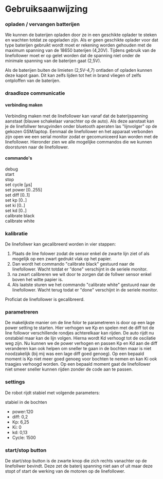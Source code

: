 # Gebruiksaanwijzing

### opladen / vervangen batterijen
We kunnen de baterijen opladen door ze in een geschikte oplader te steken en wachten totdat ze opgeladen zijn. Als er geen geschikte oplader voor dat type baterijen gebruikt wordt moet er rekening worden gehouden met de maximum spanning van de 18650 baterijen (4,20V).
Tijdens gebruik van de linefollower moet er op gelet worden dat de spanning niet onder de minimale spanning van de baterijen gaat (2,5V).

Als de baterijen buiten de limieten (2,5V-4,7) ontladen of opladen kunnen deze kapot gaan. Dit kan zelfs lijden tot het in brand vliegen of zelfs ontploffen van de baterijen.

### draadloze communicatie
#### verbinding maken
Verbinding maken met de linefollower kan vanaf dat de baterijspanning aanstaat (blauwe schakelaar vanachter op de auto). Als deze aanstaat kan je de linefollwer terugvinden onder bluetooth aperaten las "lijnvolger" op de gekozen GSM/laptop. Eenmaal de linefollower en het apparaat verbonden zijn open we een serial monitor zodat er gecomuniceerd kan worden met de linefollower. Hieronder zien we alle mogelijke commandos die we kunnen doorsturen naar de linefollower. 

#### commando's
debug  
start  
stop  
set cycle [µs]  
set power [0..255]  
set diff [0..1]  
set kp [0..]  
set ki [0..]  
set kd [0..]  
calibrate black  
calibrate white  

### kalibratie
De linefollwer kan gecalibreerd worden in vier stappen:
  1. Plaats de line folower zodat de sensor enkel de zwarte lijn ziet of als mogelijk op een zwart gedrukt vlak op het papier.
  2. Dan wordt het commando "calibrate black" gestuurd naar de linefollower. Wacht totdat er "done" verschijnt in de seriele monitor.
  3. na zwart calibreren we wit door te zorgen dat de follwer sensor enkel boven het witte papier is.
  4. Als laatste sturen we het commando "calibrate white" gestuurd naar de linefollower. Wacht terug todat er "done" verschijnt in de seriele monitor.

Proficiat de linefollower is gecalibreerd.

### parametreren
De makelijkste manier om de line folor te parametreren is door op een lage power setting te starten. Hier verhogen we Kp en spelen met de diff tot de line followor verschillende rondjes achterelkaar kan rijden. De auto rijdt nu onstabiel maar kan de lijn volgen. Hierna wordt Kd verhoogt tot de oscilatie weg zijn. Nu kunnen we de power verhogen en passen Kp en Kd aan de diff veranderen kan ook helpen om sneller te gaan in de bochten maar is niet noodzakelijk (bij mij was een lage diff goed genoeg). Op een bepaald moment is Kp niet meer goed genoeg voor bochten te nemen en kan Ki ook traagjes verhoogd worden. Op een bepaald moment gaat de linefollower niet smeer sneller kunnen rijden zonder de code aan te passen. 

### settings
De robot rijdt stabiel met volgende parameters: 

stabiel in de bochten
 - power:120
 - diff: 0,2
 - Kp: 6,25
 - Ki: 0
 - kd: 0,13
 - Cycle: 1500


### start/stop button
De start/stop button is de zwarte knop die zich rechts vanachter op de linefollwer bevindt.
Deze zet de baterij spanning niet aan of uit maar deze stopt of start de werking van de motoren op de linefollower.


